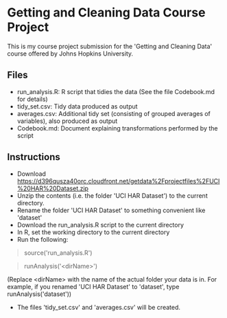 # Getting and Cleaning Data Course Project

This is my course project submission for the 'Getting and Cleaning Data' course offered by Johns Hopkins University.

## Files

* run\_analysis.R: R script that tidies the data (See the file Codebook.md for details)
* tidy\_set.csv: Tidy data produced as output
* averages.csv: Additional tidy set (consisting of grouped averages of variables), also produced as output
* Codebook.md: Document explaining transformations performed by the script


## Instructions

* Download https://d396qusza40orc.cloudfront.net/getdata%2Fprojectfiles%2FUCI%20HAR%20Dataset.zip
* Unzip the contents (i.e. the folder 'UCI HAR Dataset') to the current directory.
* Rename the folder 'UCI HAR Dataset' to something convenient like 'dataset'
* Download the run_analysis.R script to the current directory
* In R, set the working directory to the current directory
* Run the following:

> source('run_analysis.R')

> runAnalysis('\<dirName\>')

(Replace \<dirName\> with the name of the actual folder your data is in. For example, if you renamed 'UCI HAR Dataset' to 'dataset', type runAnalysis('dataset'))

* The files 'tidy\_set.csv' and 'averages.csv' will be created.